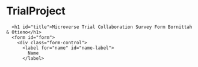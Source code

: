 # TrialProject
<!DOCTYPE html>
<html lang="en">
  <head>
    <meta charset="UTF-8">
    <title>Build Survey Form With CSS</title>
    <link rel="stylesheet" href="css/style.css">
    <link rel="stylesheet" href="style.css">
  </head>

  <body>
    <script src="https://cdn.freecodecamp.org/testable-projects-fcc/v1/bundle.js"></script>

      <h1 id="title">Microverse Trial Collaboration Survey Form Bornittah & Otieno</h1>
      <form id="form">
        <div class="form-control">
          <label for="name" id="name-label">
            Name
          </label>

